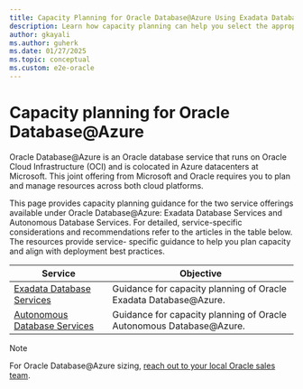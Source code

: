 ```yaml
---
title: Capacity Planning for Oracle Database@Azure Using Exadata Database Service
description: Learn how capacity planning can help you select the appropriate infrastructure for Oracle workloads on Oracle Database@Azure.
author: gkayali
ms.author: guherk
ms.date: 01/27/2025
ms.topic: conceptual
ms.custom: e2e-oracle
---
```


# Capacity planning for Oracle Database@Azure

Oracle Database@Azure is an Oracle database service that runs on Oracle Cloud Infrastructure (OCI) and is colocated in Azure datacenters at Microsoft. This joint offering from Microsoft and Oracle requires you to plan and manage resources across both cloud platforms.

This page provides capacity planning guidance for the two service offerings available under Oracle Database@Azure: Exadata Database Services and Autonomous Database Services. For detailed, service-specific considerations and recommendations refer to the articles in the table below. The resources provide service- specific guidance to help you plan capacity and align with deployment best practices.

| Service                 | Objective                                                                                                                                                |
| ------------------------------- | ------------------------------------------------------------------------------------------------------------------------------------------------------------ |
| [Exadata Database Services](oracle-capacity-planning-oracle-database-azure-exadata.md)            | Guidance for capacity planning of Oracle Exadata Database@Azure.                                                        |
| [Autonomous Database Services](oracle-capacity-planning-oracle-database-azure-adb.md) | Guidance for capacity planning of Oracle Autonomous Database@Azure.                                                            |


> [!NOTE]
> For Oracle Database@Azure sizing, [reach out to your local Oracle sales team](https://www.oracle.com/cloud/azure/oracle-database-at-azure/).


